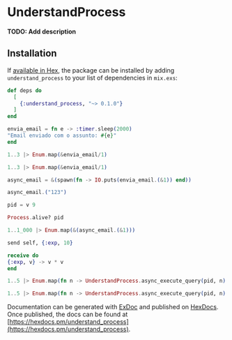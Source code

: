 # UnderstandProcess

**TODO: Add description**

## Installation

If [available in Hex](https://hex.pm/docs/publish), the package can be installed
by adding `understand_process` to your list of dependencies in `mix.exs`:

```elixir
def deps do
  [
    {:understand_process, "~> 0.1.0"}
  ]
end
```

```elixir
envia_email = fn e -> :timer.sleep(2000)
"Email enviado com o assunto: #{e}"
end

1..3 |> Enum.map(&envia_email/1)

1..3 |> Enum.map(&envia_email/1)

async_email = &(spawn(fn -> IO.puts(envia_email.(&1)) end))

async_email.("123")

pid = v 9

Process.alive? pid

1..1_000 |> Enum.map(&(async_email.(&1)))

send self, {:exp, 10}

receive do
{:exp, v} -> v * v
end

1..5 |> Enum.map(fn n -> UnderstandProcess.async_execute_query(pid, n) end)

1..5 |> Enum.map(fn n -> UnderstandProcess.async_execute_query(pid, n) end)
```



Documentation can be generated with [ExDoc](https://github.com/elixir-lang/ex_doc)
and published on [HexDocs](https://hexdocs.pm). Once published, the docs can
be found at [https://hexdocs.pm/understand_process](https://hexdocs.pm/understand_process).

